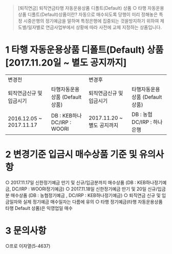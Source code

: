 > [퇴직연금] 퇴직연금타행 자동운용상품 디폴트(Default) 상품
○ 타행 자동운용상품 디폴트(Default)상품이란?
자동으로 매수되도록 당행이 미리 정해놓은 특정 시중은행의 정기예금을 말하며 특정은행에 집중되는 것을방지하기 위하여 제도별/일자별로 연금사업부에서 상황에 따라 사전에 교체 지정하는 상품입니다.
# 1 타행 자동운용상품 디폴트(Default) 상품 [2017.11.20일 ~ 별도 공지까지]

<table><tbody><tr>
<td colspan="2">
변경전</td>
<td colspan="2">
변경후</td></tr><tr>
<td>퇴직연금신규 및입금시기</td>
<td>타행자동운용상품
(Default 상품)</td>
<td>퇴직연금신규 및입금시기</td>
<td>타행자동운용상품
(Default 상품)</td></tr><tr>
<td>
2016.12.05 ~ 2017.11.17</td>
<td>DB : KEB하나DC/IRP : WOORI</td>
<td>
2017.11.20 ~별도 공지까지</td>
<td>DB : 농협
DC/IRP : 하나은행</td></tr></tbody>
</table>


# 2 변경기준 입금시 매수상품 기준 및 유의사항
○ 2017.11.17일 신한정기예금 만기 및 신규/입금분까지 매수상품
(DB : KEB하나정기예금, DC/IRP : WOORI정기예금)
 ○ 2017.11.18일 신한정기예금 만기 및 20일 신규/입금분 매수상품
(DB : 농협정기예금 , DC/IRP : KEB하나정기예금)
 ○ 퇴직연금 신규 및 입금일자와 실제 정기예금 매수일자는 다름에 유의
 ○ 타행 정기예금(타행 자동운용상품 타행 Default 상품)은 익영업일 매수
# 3 문의사항
○프로 이자열(5-4637)
